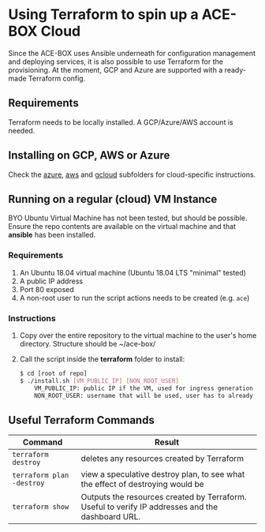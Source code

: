 # Using Terraform to spin up a ACE-BOX Cloud 

Since the ACE-BOX uses Ansible underneath for configuration management and deploying services, it is also possible to use Terraform for the provisioning.
At the moment, GCP and Azure are supported with a ready-made Terraform config.

## Requirements
Terraform needs to be locally installed.
A GCP/Azure/AWS account is needed.

## Installing on GCP, AWS or Azure
Check the [azure](azure/Readme.md), [aws](aws/Readme.md) and [gcloud](gcloud/Readme.md) subfolders for cloud-specific instructions.

## Running on a regular (cloud) VM Instance
BYO Ubuntu Virtual Machine has not been tested, but should be possible.
Ensure the repo contents are available on the virtual machine and that **ansible** has been installed.

### Requirements
1. An Ubuntu 18.04 virtual machine (Ubuntu 18.04 LTS "minimal" tested)
2. A public IP address
3. Port 80 exposed
4. A non-root user to run the script actions needs to be created (e.g. `ace`)

### Instructions

1. Copy over the entire repository to the virtual machine to the user's home directory. Structure should be ~/ace-box/
2. Call the script inside the **terraform** folder to install:

    ```bash
    $ cd [root of repo]
    $ ./install.sh [VM_PUBLIC_IP] [NON_ROOT_USER]
        VM_PUBLIC_IP: public IP if the VM, used for ingress generation
        NON_ROOT_USER: username that will be used, user has to already exist. use $USER to put current user
    ```

## Useful Terraform Commands


Command  | Result
-------- | -------
`terraform destroy` | deletes any resources created by Terraform |
`terraform plan -destroy` | view a speculative destroy plan, to see what the effect of destroying would be |
`terraform show` | Outputs the resources created by Terraform. Useful to verify IP addresses and the dashboard URL. 
